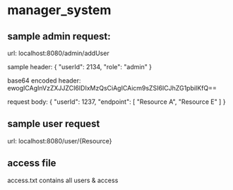 # manager_system

## sample admin request:
url: localhost:8080/admin/addUser

sample header:
{
    "userId": 2134,
    "role": "admin"
}

base64 encoded header: ewogICAgInVzZXJJZCI6IDIxMzQsCiAgICAicm9sZSI6ICJhZG1pbiIKfQ==

request body:
{
    "userId": 1237,
    "endpoint": [
        "Resource A",
        "Resource E"
    ]
}

## sample user request
url: localhost:8080/user/{Resource}

## access file
access.txt contains all users & access
